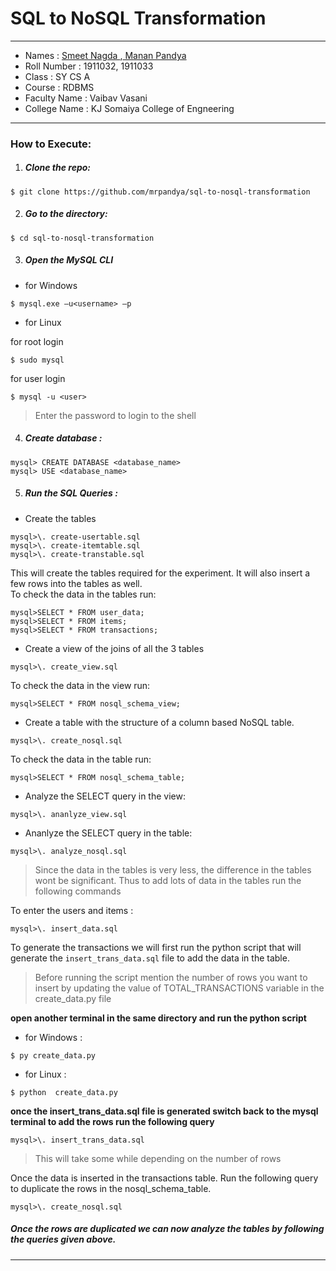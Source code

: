 # SQL to NoSQL Transformation

---

- Names : <a href="https://github.com/smeet07"> Smeet Nagda </a>,<a href="https://github.com/mrpandya"> Manan Pandya </a>
- Roll Number : 1911032, 1911033
- Class : SY CS A
- Course : RDBMS
- Faculty Name : Vaibav Vasani
- College Name : KJ Somaiya College of Engneering

---

### How to Execute:
1. ##### Clone the repo:

```
$ git clone https://github.com/mrpandya/sql-to-nosql-transformation
```

2. ##### Go to the directory:

```
$ cd sql-to-nosql-transformation
```
3. ##### Open the MySQL CLI

- for Windows

```
$ mysql.exe –u<username> –p
```

- for Linux 

for root login

```
$ sudo mysql 
```

for user login

```
$ mysql -u <user>
```

> Enter the password to login to the shell

4. ##### Create database :

```
mysql> CREATE DATABASE <database_name>
mysql> USE <database_name>
```

5. ##### Run the SQL Queries :

- Create the tables 

```
mysql>\. create-usertable.sql
mysql>\. create-itemtable.sql
mysql>\. create-transtable.sql
```

This will create the tables required for the experiment. It will also insert a few rows into the tables as well.
<br>
To check the data in the tables run:
```
mysql>SELECT * FROM user_data;
mysql>SELECT * FROM items;
mysql>SELECT * FROM transactions;
```

- Create a view of the joins of all the 3 tables

```
mysql>\. create_view.sql
```
To check the data in the view run:
```
mysql>SELECT * FROM nosql_schema_view;
```

- Create a table with the structure of a column based NoSQL table.

```
mysql>\. create_nosql.sql
```

To check the data in the table run:
```
mysql>SELECT * FROM nosql_schema_table;
```

- Analyze the SELECT query in the view:

```
mysql>\. ananlyze_view.sql
```

- Ananlyze the SELECT query in the table:

```
mysql>\. analyze_nosql.sql
```

> Since the data in the tables is very less, the difference in the tables wont be significant. Thus to add lots of data in the tables run the following commands

To enter the users and items :
```
mysql>\. insert_data.sql
```

To generate the transactions we will first run the python script that will generate the `insert_trans_data.sql` file to add the data in the table.

> Before  running the script mention the number of rows you want to insert by updating the value of TOTAL_TRANSACTIONS variable in the create_data.py file

**open another terminal in the same directory and run the python script**

- for Windows :
```
$ py create_data.py
```

- for Linux :
```
$ python  create_data.py
```

**once the insert_trans_data.sql file is generated switch back to the mysql terminal to add the rows run the following query**

```
mysql>\. insert_trans_data.sql
```

> This will take some while depending on the number of rows

Once the data is inserted in the transactions table. Run the following query to duplicate the rows in the nosql_schema_table.

```
mysql>\. create_nosql.sql
```

##### Once the rows are duplicated we can now analyze the tables by following the queries given above.

---




